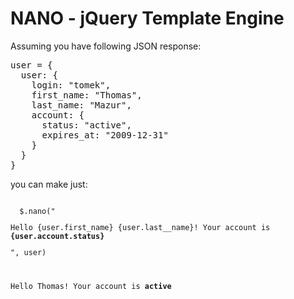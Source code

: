 NANO - jQuery Template Engine
=============================

Assuming you have following JSON response:

<pre>
user = {
  user: {
    login: "tomek",
    first_name: "Thomas",
    last_name: "Mazur",
    account: {
      status: "active",
      expires_at: "2009-12-31"
    }
  }
}  
</pre>

you can make just:

<code>
  $.nano("<p>Hello {user.first_name} {user.last__name}! Your account is <strong>{user.account.status}</strong></p>", user)
</code>

<code>
  <p>Hello Thomas! Your account is <strong>active</strong></p>
</code>
  